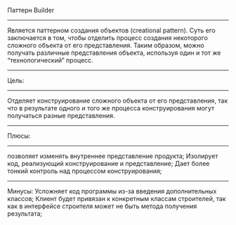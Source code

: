 Паттерн Builder 
***
Является паттерном создания объектов (creational pattern). 
Суть его заключается в том, чтобы отделить процесс создания некоторого сложного объекта от его представления. 
Таким образом, можно получать различные представления объекта, используя один и тот же “технологический” процесс.
***
Цель:
***
Отделяет конструирование сложного объекта от его представления, так что в результате одного и того же процесса конструирования могут получаться разные представления.
***
Плюсы:
***
позволяет изменять внутреннее представление продукта;
Изолирует код, реализующий конструирование и представление;
Дает более тонкий контроль над процессом конструирования;
***
Минусы:
Усложняет код программы из-за введения дополнительных классов;
Клиент будет привязан к конкретным классам строителей, так как в интерфейсе строителя может не быть метода получения результата;
